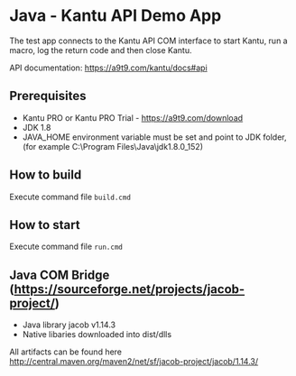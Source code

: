 <h1>Java - Kantu API Demo App</h1>

The test app connects to the Kantu API COM interface to start Kantu, run a macro,
log the return code and then close Kantu. 

API documentation: https://a9t9.com/kantu/docs#api

## Prerequisites
- Kantu PRO or Kantu PRO Trial - https://a9t9.com/download
- JDK 1.8
- JAVA_HOME environment variable must be set and point to JDK folder, 
  (for example C:\Program Files\Java\jdk1.8.0_152)


## How to build
Execute command file `build.cmd`

## How to start
Execute command file `run.cmd` 

## Java COM Bridge (https://sourceforge.net/projects/jacob-project/)
* Java library jacob v1.14.3
* Native libaries downloaded into dist/dlls

All artifacts can be found here http://central.maven.org/maven2/net/sf/jacob-project/jacob/1.14.3/
